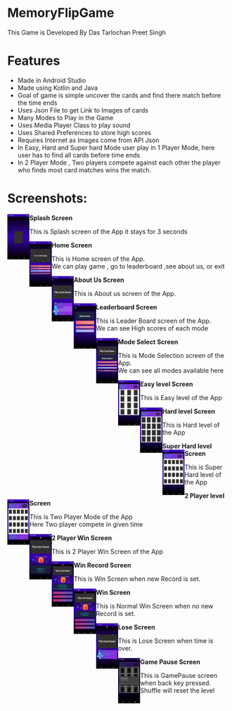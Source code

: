 # MemoryFlipGame

This Game is Developed By Das Tarlochan Preet Singh 

# Features
- Made in Android Studio
- Made using Kotlin and Java
- Goal of game is simple uncover the cards and find there match before the time ends 
- Uses Json File to get Link to Images of cards
- Many Modes to Play in the Game
- Uses Media Player Class to play sound
- Uses Shared Preferences to store high scores
- Requires Internet as Images come from API Json
- In Easy, Hard and Super hard Mode user play in 1 Player Mode, here user has to find all cards before time ends
- In 2 Player Mode , Two players compete against each other the player who finds most card matches wins the match.

# Screenshots:
<p>
<b>Splash Screen</b>
<img
align="left"
src="Screenshots/SplashScreen.png"
raw=true
alt="Splash Screen"
width="10%"
height = "20%"
/> 
<p align="left">This is Splash screen of the App it stays for 3 seconds</p>
</p>

<p>
<b>Home Screen</b>
<img
align="left"
src="Screenshots/HomeFragment.png"
raw=true
alt="Home Screen"
width="10%"
height = "20%"
/> 
<p align="left">This is Home screen of the App.
<br>We can play game , go to leaderboard ,see about us, or exit<br></p>
</p>

<p>
<b>About Us Screen</b>
<img
align="left"
src="Screenshots/AboutUs.png"
raw=true
alt="About us Screen"
width="10%"
height = "20%"
/> 
<p align="left">This is About us screen of the App.
</p>
</p>

<p>
<b>Leaderboard Screen</b>
<img
align="left"
src="Screenshots/LeaderboardFragment.png"
raw=true
alt="LeaderBoard Screen"
width="10%"
height = "20%"
/> 
<p align="left">This is Leader Board screen of the App.
<br>We can see High scores of each mode<br></p>
</p>

<p>
<b>Mode Select Screen</b>
<img
align="left"
src="Screenshots/ModeSelection.png"
raw=true
alt="Mode Select Screen"
width="10%"
height = "20%"
/> 
<p align="left">This is Mode Selection screen of the App.
<br>We can see all modes available here<br></p>
</p>

<p>
<b>Easy level Screen</b>
<img
align="left"
src="Screenshots/EasyLevel.png"
raw=true
alt="Easy Level Screen"
width="10%"
height = "20%"
/> 
<p align="left">This is Easy level of the App</p>
</p>

<p>
<b>Hard level Screen</b>
<img
align="left"
src="Screenshots/HardLevel.png"
raw=true
alt="HardLevel Screen"
width="10%"
height = "20%"
/> 
<p align="left">This is Hard level of the App</p>
</p>

<p>
<b>Super Hard level Screen</b>
<img
align="left"
src="Screenshots/SuperHardLevel.png"
raw=true
alt="Super HardLevel Screen"
width="10%"
height = "20%"
/> 
<p align="left">This is Super Hard level of the App</p>
</p>

<p>
<b>2 Player level Screen</b>
<img
align="left"
src="Screenshots/TwoPlayerMode.png"
raw=true
alt="TwoPlayerMode Screen"
width="10%"
height = "20%"
/> 
<p align="left">This is Two Player Mode of the App
<br>Here Two player compete in given time</p>
</p>

<p>
<b>2 Player Win Screen</b>
<img
align="left"
src="Screenshots/2PWinFragment.png"
raw=true
alt="2PWinFragmentScreen"
width="10%"
height = "20%"
/> 
<p align="left">This is 2 Player Win Screen of the App</p>
</p>


<p>
<b>Win Record Screen</b>
<img
align="left"
src="Screenshots/WinRecordFragment.png"
raw=true
alt="WinRecordScreen"
width="10%"
height = "20%"
/> 
<p align="left">This is Win Screen when new Record is set.</p>
</p>

<p>
<b>Win Screen</b>
<img
align="left"
src="Screenshots/WinFragment.png"
raw=true
alt="Wincreen"
width="10%"
height = "20%"
/> 
<p align="left">This is Normal Win Screen when no new Record is set.</p>
</p>

<p>
<b>Lose Screen</b>
<img
align="left"
src="Screenshots/LoseFragment.png"
raw=true
alt="LoseFragment"
width="10%"
height = "20%"
/> 
<p align="left">This is Lose Screen when time is over.</p>
</p>

<p>
<b>Game Pause Screen</b>
<img
align="left"
src="Screenshots/GamePause.png"
raw=true
alt="GamePause"
width="10%"
height = "20%"
/> 
<p align="left">This is GamePause screen when back key pressed.
<br>Shuffle will reset the level</p>
</p>

